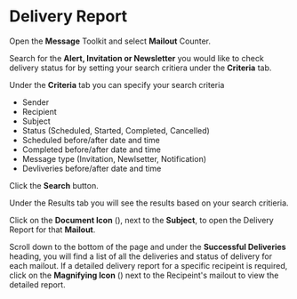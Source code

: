 # Delivery Report

Open the **Message** Toolkit and select **Mailout** Counter.

Search for the **Alert, Invitation or Newsletter** you would like to check delivery status for by setting your search critiera under the **Criteria** tab.

Under the **Criteria** tab you can specify your search criteria
* Sender
* Recipient
* Subject
* Status (Scheduled, Started, Completed, Cancelled)
* Scheduled before/after date and time
* Completed before/after date and time
* Message type (Invitation, Newlsetter, Notification)
* Devliveries before/after date and time

Click the **Search** button.

Under the Results tab  you will see the results based on your search critieria. 

Click on the **Document Icon** (<i class="fal fa-file-alt"></i>), next to the **Subject**, to open the Delivery Report for that **Mailout**.

Scroll down to the bottom of the page and under the **Successful Deliveries** heading, you will find a list of all the deliveries and status of delivery for each mailout. 
If a detailed delivery report for a specific recipeint is required, click on the **Magnifying Icon** (<i class="far fa-search"></i>) next to the Recipeint's mailout to view the detailed report.
